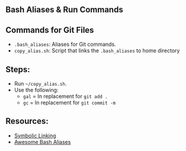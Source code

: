 ## Bash Aliases & Run Commands

## Commands for Git Files
- `.bash_aliases`: Aliases for Git commands.
- `copy_alias.sh`: Script that links the `.bash_aliases` to home directory

## Steps:
- Run `~/copy_alias.sh`.
- Use the following:
	- `gal` = In replacement for `git add .`
	- `gc` = In replacement for `git commit -m`

## Resources: 
- [Symbolic Linking](https://www.hostinger.com/tutorials/how-to-create-symbolic-links-in-linux/?utm_campaign=Generic-Tutorials-DSA|NT:SE|LO:USA&utm_medium=ppc&gad_source=1&gclid=Cj0KCQjws-S-BhD2ARIsALssG0YCovYWmKAMGlEKyJ0_MZc-kjoLCXLyMzhYIcQxXg-svTJeFjjsuGAaAnLkEALw_wcB)
- [Awesome Bash Aliases](https://github.com/vikaskyadav/awesome-bash-alias)
